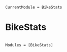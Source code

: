 ```@meta
CurrentModule = BikeStats
```

# BikeStats

```@index
```

```@autodocs
Modules = [BikeStats]
```
